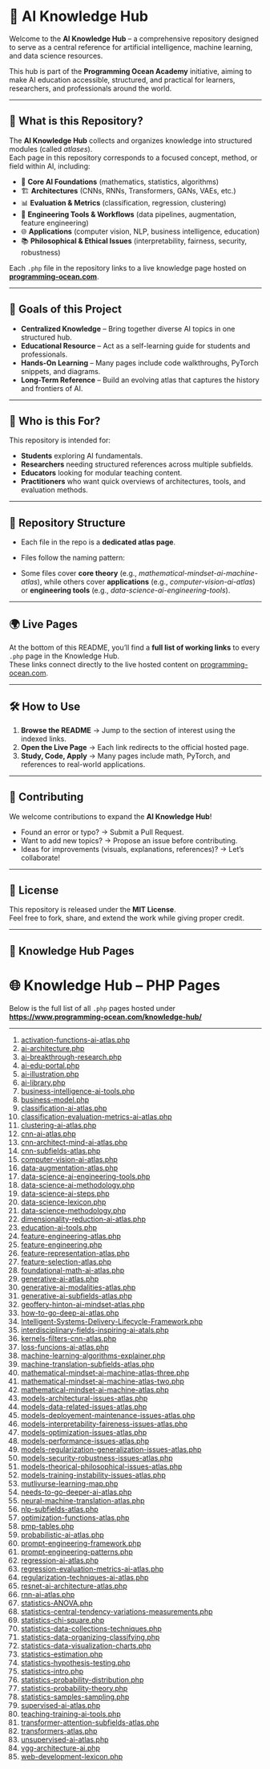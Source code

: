 # 🤖 AI Knowledge Hub

Welcome to the **AI Knowledge Hub** – a comprehensive repository designed to serve as a central reference for artificial intelligence, machine learning, and data science resources.  

This hub is part of the **Programming Ocean Academy** initiative, aiming to make AI education accessible, structured, and practical for learners, researchers, and professionals around the world.

---

## 📌 What is this Repository?

The **AI Knowledge Hub** collects and organizes knowledge into structured modules (called *atlases*).  
Each page in this repository corresponds to a focused concept, method, or field within AI, including:

- 🧠 **Core AI Foundations** (mathematics, statistics, algorithms)  
- 🏗 **Architectures** (CNNs, RNNs, Transformers, GANs, VAEs, etc.)  
- 📊 **Evaluation & Metrics** (classification, regression, clustering)  
- 🔧 **Engineering Tools & Workflows** (data pipelines, augmentation, feature engineering)  
- 🌐 **Applications** (computer vision, NLP, business intelligence, education)  
- 📚 **Philosophical & Ethical Issues** (interpretability, fairness, security, robustness)  

Each `.php` file in the repository links to a live knowledge page hosted on **[programming-ocean.com](https://www.programming-ocean.com/)**.  

---

## 🎯 Goals of this Project

- **Centralized Knowledge** – Bring together diverse AI topics in one structured hub.  
- **Educational Resource** – Act as a self-learning guide for students and professionals.  
- **Hands-On Learning** – Many pages include code walkthroughs, PyTorch snippets, and diagrams.  
- **Long-Term Reference** – Build an evolving atlas that captures the history and frontiers of AI.  

---

## 🚀 Who is this For?

This repository is intended for:  

- **Students** exploring AI fundamentals.  
- **Researchers** needing structured references across multiple subfields.  
- **Educators** looking for modular teaching content.  
- **Practitioners** who want quick overviews of architectures, tools, and evaluation methods.  

---

## 📂 Repository Structure

- Each file in the repo is a **dedicated atlas page**.  
- Files follow the naming pattern:  

- Some files cover **core theory** (e.g., *mathematical-mindset-ai-machine-atlas*), while others cover **applications** (e.g., *computer-vision-ai-atlas*) or **engineering tools** (e.g., *data-science-ai-engineering-tools*).  

---

## 🌍 Live Pages

At the bottom of this README, you’ll find a **full list of working links** to every `.php` page in the Knowledge Hub.  
These links connect directly to the live hosted content on [programming-ocean.com](https://www.programming-ocean.com/).  

---

## 🛠 How to Use

1. **Browse the README** → Jump to the section of interest using the indexed links.  
2. **Open the Live Page** → Each link redirects to the official hosted page.  
3. **Study, Code, Apply** → Many pages include math, PyTorch, and references to real-world applications.  

---

## 📢 Contributing

We welcome contributions to expand the **AI Knowledge Hub**!  

- Found an error or typo? → Submit a Pull Request.  
- Want to add new topics? → Propose an issue before contributing.  
- Ideas for improvements (visuals, explanations, references)? → Let’s collaborate!  

---

## 📜 License

This repository is released under the **MIT License**.  
Feel free to fork, share, and extend the work while giving proper credit.  

---

## 🔗 Knowledge Hub Pages

# 🌐 Knowledge Hub – PHP Pages

Below is the full list of all `.php` pages hosted under  
**https://www.programming-ocean.com/knowledge-hub/**

---

1. [activation-functions-ai-atlas.php](https://www.programming-ocean.com/knowledge-hub/activation-functions-ai-atlas.php)  
2. [ai-architecture.php](https://www.programming-ocean.com/knowledge-hub/ai-architecture.php)  
3. [ai-breakthrough-research.php](https://www.programming-ocean.com/knowledge-hub/ai-breakthrough-research.php)  
4. [ai-edu-portal.php](https://www.programming-ocean.com/knowledge-hub/ai-edu-portal.php)  
5. [ai-illustration.php](https://www.programming-ocean.com/knowledge-hub/ai-illustration.php)  
6. [ai-library.php](https://www.programming-ocean.com/knowledge-hub/ai-library.php)  
7. [business-intelligence-ai-tools.php](https://www.programming-ocean.com/knowledge-hub/business-intelligence-ai-tools.php)  
8. [business-model.php](https://www.programming-ocean.com/knowledge-hub/business-model.php)  
9. [classification-ai-atlas.php](https://www.programming-ocean.com/knowledge-hub/classification-ai-atlas.php)  
10. [classification-evaluation-metrics-ai-atlas.php](https://www.programming-ocean.com/knowledge-hub/classification-evaluation-metrics-ai-atlas.php)  
11. [clustering-ai-atlas.php](https://www.programming-ocean.com/knowledge-hub/clustering-ai-atlas.php)  
12. [cnn-ai-atlas.php](https://www.programming-ocean.com/knowledge-hub/cnn-ai-atlas.php)  
13. [cnn-architect-mind-ai-atlas.php](https://www.programming-ocean.com/knowledge-hub/cnn-architect-mind-ai-atlas.php)  
14. [cnn-subfields-atlas.php](https://www.programming-ocean.com/knowledge-hub/cnn-subfields-atlas.php)  
15. [computer-vision-ai-atlas.php](https://www.programming-ocean.com/knowledge-hub/computer-vision-ai-atlas.php)  
16. [data-augmentation-atlas.php](https://www.programming-ocean.com/knowledge-hub/data-augmentation-atlas.php)  
17. [data-science-ai-engineering-tools.php](https://www.programming-ocean.com/knowledge-hub/data-science-ai-engineering-tools.php)  
18. [data-science-ai-methodology.php](https://www.programming-ocean.com/knowledge-hub/data-science-ai-methodology.php)  
19. [data-science-ai-steps.php](https://www.programming-ocean.com/knowledge-hub/data-science-ai-steps.php)  
20. [data-science-lexicon.php](https://www.programming-ocean.com/knowledge-hub/data-science-lexicon.php)  
21. [data-science-methodology.php](https://www.programming-ocean.com/knowledge-hub/data-science-methodology.php)  
22. [dimensionality-reduction-ai-atlas.php](https://www.programming-ocean.com/knowledge-hub/dimensionality-reduction-ai-atlas.php)  
23. [education-ai-tools.php](https://www.programming-ocean.com/knowledge-hub/education-ai-tools.php)  
24. [feature-engineering-atlas.php](https://www.programming-ocean.com/knowledge-hub/feature-engineering-atlas.php)  
25. [feature-engineering.php](https://www.programming-ocean.com/knowledge-hub/feature-engineering.php)  
26. [feature-representation-atlas.php](https://www.programming-ocean.com/knowledge-hub/feature-representation-atlas.php)  
27. [feature-selection-atlas.php](https://www.programming-ocean.com/knowledge-hub/feature-selection-atlas.php)  
28. [foundational-math-ai-atlas.php](https://www.programming-ocean.com/knowledge-hub/foundational-math-ai-atlas.php)  
29. [generative-ai-atlas.php](https://www.programming-ocean.com/knowledge-hub/generative-ai-atlas.php)  
30. [generative-ai-modalities-atlas.php](https://www.programming-ocean.com/knowledge-hub/generative-ai-modalities-atlas.php)  
31. [generative-ai-subfields-atlas.php](https://www.programming-ocean.com/knowledge-hub/generative-ai-subfields-atlas.php)  
32. [geoffery-hinton-ai-mindset-atlas.php](https://www.programming-ocean.com/knowledge-hub/geoffery-hinton-ai-mindset-atlas.php)  
33. [how-to-go-deep-ai-atlas.php](https://www.programming-ocean.com/knowledge-hub/how-to-go-deep-ai-atlas.php)  
34. [Intelligent-Systems-Delivery-Lifecycle-Framework.php](https://www.programming-ocean.com/knowledge-hub/Intelligent-Systems-Delivery-Lifecycle-Framework.php)  
35. [interdisciplinary-fields-inspiring-ai-atals.php](https://www.programming-ocean.com/knowledge-hub/interdisciplinary-fields-inspiring-ai-atals.php)  
36. [kernels-filters-cnn-atlas.php](https://www.programming-ocean.com/knowledge-hub/kernels-filters-cnn-atlas.php)  
37. [loss-funcions-ai-atlas.php](https://www.programming-ocean.com/knowledge-hub/loss-funcions-ai-atlas.php)  
38. [machine-learning-algorithms-explainer.php](https://www.programming-ocean.com/knowledge-hub/machine-learning-algorithms-explainer.php)  
39. [machine-translation-subfields-atlas.php](https://www.programming-ocean.com/knowledge-hub/machine-translation-subfields-atlas.php)  
40. [mathematical-mindset-ai-machine-atlas-three.php](https://www.programming-ocean.com/knowledge-hub/mathematical-mindset-ai-machine-atlas-three.php)  
41. [mathematical-mindset-ai-machine-atlas-two.php](https://www.programming-ocean.com/knowledge-hub/mathematical-mindset-ai-machine-atlas-two.php)  
42. [mathematical-mindset-ai-machine-atlas.php](https://www.programming-ocean.com/knowledge-hub/mathematical-mindset-ai-machine-atlas.php)  
43. [models-architectural-issues-atlas.php](https://www.programming-ocean.com/knowledge-hub/models-architectural-issues-atlas.php)  
44. [models-data-related-issues-atlas.php](https://www.programming-ocean.com/knowledge-hub/models-data-related-issues-atlas.php)  
45. [models-deployement-maintenance-issues-atlas.php](https://www.programming-ocean.com/knowledge-hub/models-deployement-maintenance-issues-atlas.php)  
46. [models-interpretability-faireness-issues-atlas.php](https://www.programming-ocean.com/knowledge-hub/models-interpretability-faireness-issues-atlas.php)  
47. [models-optimization-issues-atlas.php](https://www.programming-ocean.com/knowledge-hub/models-optimization-issues-atlas.php)  
48. [models-performance-issues-atlas.php](https://www.programming-ocean.com/knowledge-hub/models-performance-issues-atlas.php)  
49. [models-regularization-generalization-issues-atlas.php](https://www.programming-ocean.com/knowledge-hub/models-regularization-generalization-issues-atlas.php)  
50. [models-security-robustness-issues-atlas.php](https://www.programming-ocean.com/knowledge-hub/models-security-robustness-issues-atlas.php)  
51. [models-theorical-philosophical-issues-atlas.php](https://www.programming-ocean.com/knowledge-hub/models-theorical-philosophical-issues-atlas.php)  
52. [models-training-instability-issues-atlas.php](https://www.programming-ocean.com/knowledge-hub/models-training-instability-issues-atlas.php)  
53. [mutlivurse-learning-map.php](https://www.programming-ocean.com/knowledge-hub/mutlivurse-learning-map.php)  
54. [needs-to-go-deeper-ai-atlas.php](https://www.programming-ocean.com/knowledge-hub/needs-to-go-deeper-ai-atlas.php)  
55. [neural-machine-translation-atlas.php](https://www.programming-ocean.com/knowledge-hub/neural-machine-translation-atlas.php)  
56. [nlp-subfields-atlas.php](https://www.programming-ocean.com/knowledge-hub/nlp-subfields-atlas.php)  
57. [optimization-functions-atlas.php](https://www.programming-ocean.com/knowledge-hub/optimization-functions-atlas.php)  
58. [pmp-tables.php](https://www.programming-ocean.com/knowledge-hub/pmp-tables.php)  
59. [probabilistic-ai-atlas.php](https://www.programming-ocean.com/knowledge-hub/probabilistic-ai-atlas.php)  
60. [prompt-engineering-framework.php](https://www.programming-ocean.com/knowledge-hub/prompt-engineering-framework.php)  
61. [prompt-engineering-patterns.php](https://www.programming-ocean.com/knowledge-hub/prompt-engineering-patterns.php)  
62. [regression-ai-atlas.php](https://www.programming-ocean.com/knowledge-hub/regression-ai-atlas.php)  
63. [regression-evaluation-metrics-ai-atlas.php](https://www.programming-ocean.com/knowledge-hub/regression-evaluation-metrics-ai-atlas.php)  
64. [regularization-techniques-ai-atlas.php](https://www.programming-ocean.com/knowledge-hub/regularization-techniques-ai-atlas.php)  
65. [resnet-ai-architecture-atlas.php](https://www.programming-ocean.com/knowledge-hub/resnet-ai-architecture-atlas.php)  
66. [rnn-ai-atlas.php](https://www.programming-ocean.com/knowledge-hub/rnn-ai-atlas.php)  
67. [statistics-ANOVA.php](https://www.programming-ocean.com/knowledge-hub/statistics-ANOVA.php)  
68. [statistics-central-tendency-variations-measurements.php](https://www.programming-ocean.com/knowledge-hub/statistics-central-tendency-variations-measurements.php)  
69. [statistics-chi-square.php](https://www.programming-ocean.com/knowledge-hub/statistics-chi-square.php)  
70. [statistics-data-collections-techniques.php](https://www.programming-ocean.com/knowledge-hub/statistics-data-collections-techniques.php)  
71. [statistics-data-organizing-classifying.php](https://www.programming-ocean.com/knowledge-hub/statistics-data-organizing-classifying.php)  
72. [statistics-data-visualization-charts.php](https://www.programming-ocean.com/knowledge-hub/statistics-data-visualization-charts.php)  
73. [statistics-estimation.php](https://www.programming-ocean.com/knowledge-hub/statistics-estimation.php)  
74. [statistics-hypothesis-testing.php](https://www.programming-ocean.com/knowledge-hub/statistics-hypothesis-testing.php)  
75. [statistics-intro.php](https://www.programming-ocean.com/knowledge-hub/statistics-intro.php)  
76. [statistics-probability-distribution.php](https://www.programming-ocean.com/knowledge-hub/statistics-probability-distribution.php)  
77. [statistics-probability-theory.php](https://www.programming-ocean.com/knowledge-hub/statistics-probability-theory.php)  
78. [statistics-samples-sampling.php](https://www.programming-ocean.com/knowledge-hub/statistics-samples-sampling.php)  
79. [supervised-ai-atlas.php](https://www.programming-ocean.com/knowledge-hub/supervised-ai-atlas.php)  
80. [teaching-training-ai-tools.php](https://www.programming-ocean.com/knowledge-hub/teaching-training-ai-tools.php)  
81. [transformer-attention-subfields-atlas.php](https://www.programming-ocean.com/knowledge-hub/transformer-attention-subfields-atlas.php)  
82. [transformers-atlas.php](https://www.programming-ocean.com/knowledge-hub/transformers-atlas.php)  
83. [unsupervised-ai-atlas.php](https://www.programming-ocean.com/knowledge-hub/unsupervised-ai-atlas.php)  
84. [vgg-architecture-ai.php](https://www.programming-ocean.com/knowledge-hub/vgg-architecture-ai.php)  
85. [web-development-lexicon.php](https://www.programming-ocean.com/knowledge-hub/web-development-lexicon.php)  
